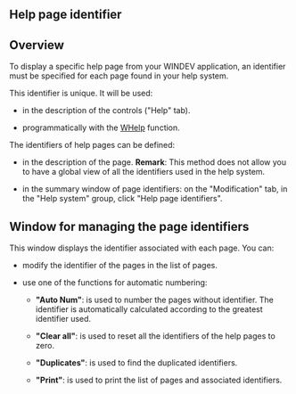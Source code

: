 


## Help page identifier
			



<a name="NOTE1"></a>
<a name="NOTE1_1"></a>


## Overview
<a name="overview_ELTTEXTE000116"></a>
To display a specific help page from your WINDEV application, an identifier must be specified for each page found in your help system. 

This identifier is unique. It will be used:

- in the description of the controls ("Help" tab).

- programmatically with the [WHelp](../WDLang1/3013053.md) function.




The identifiers of help pages can be defined:

- in the description of the page. 
	**Remark**: This method does not allow you to have a global view of all the identifiers used in the help system.

- in the summary window of page identifiers: on the "Modification" tab, in the "Help system" group, click "Help page identifiers".




<a name="NOTE2"></a>
<a name="NOTE2_1"></a>


## Window for managing the page identifiers
<a name="window_for_managing_the_page_identifiers_ELTTEXTE000140"></a>
This window displays the identifier associated with each page. You can:

- modify the identifier of the pages in the list of pages.

- use one of the functions for automatic numbering:

	- **"Auto Num"**: is used to number the pages without identifier. The identifier is automatically calculated according to the greatest identifier used.

	- **"Clear all"**: is used to reset all the identifiers of the help pages to zero.

	- **"Duplicates"**: is used to find the duplicated identifiers.

	- **"Print"**: is used to print the list of pages and associated identifiers.








